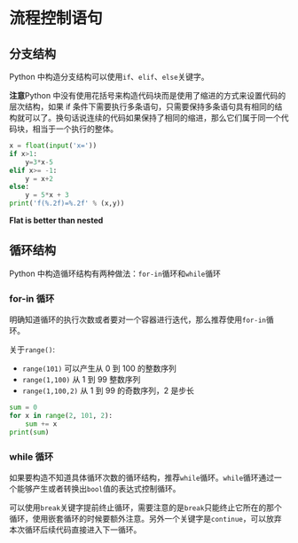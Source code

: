 # 流程控制语句

## 分支结构

Python 中构造分支结构可以使用`if`、`elif`、`else`关键字。

**注意**Python 中没有使用花括号来构造代码块而是使用了缩进的方式来设置代码的层次结构，如果 if 条件下需要执行多条语句，只需要保持多条语句具有相同的结构就可以了。换句话说连续的代码如果保持了相同的缩进，那么它们属于同一个代码块，相当于一个执行的整体。

```python
x = float(input('x='))
if x>1:
    y=3*x-5
elif x>= -1:
    y = x+2
else:
    y = 5*x + 3
print('f(%.2f)=%.2f' % (x,y))
```

**Flat is better than nested**

## 循环结构

Python 中构造循环结构有两种做法：`for-in`循环和`while`循环

### for-in 循环

明确知道循环的执行次数或者要对一个容器进行迭代，那么推荐使用`for-in`循环。

关于`range()`:
- `range(101)` 可以产生从 0 到 100 的整数序列
- `range(1,100)` 从 1 到 99 整数序列
- `range(1,100,2)` 从 1 到 99 的奇数序列，2 是步长

```Python
sum = 0
for x in range(2, 101, 2):
    sum += x
print(sum)
```

### while 循环

如果要构造不知道具体循环次数的循环结构，推荐`while`循环。`while`循环通过一个能够产生或者转换出`bool`值的表达式控制循环。

可以使用`break`关键字提前终止循环，需要注意的是`break`只能终止它所在的那个循环，使用嵌套循环的时候要额外注意。另外一个关键字是`continue`，可以放弃本次循环后续代码直接进入下一循环。